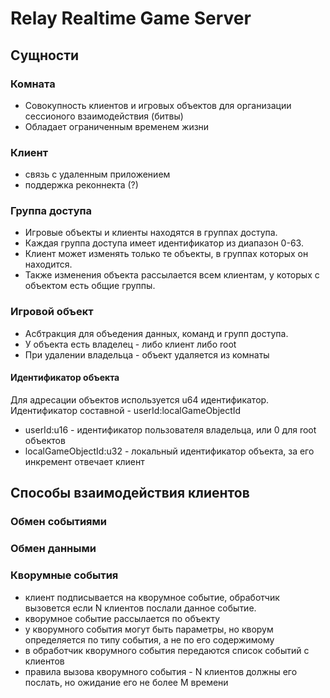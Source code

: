 # Relay Realtime Game Server

## Сущности

### Комната
- Совокупность клиентов и игровых объектов для организации сессионого взаимодействия (битвы)
- Обладает ограниченным временем жизни

### Клиент
- связь с удаленным приложением
- поддержка реконнекта (?)

### Группа доступа
- Игровые объекты и клиенты находятся в группах доступа. 
- Каждая группа доступа имеет идентификатор из диапазон 0-63.
- Клиент может изменять только те объекты, в группах которых он находится.
- Также изменения объекта рассылается всем клиентам, у которых с объектом есть общие группы.

### Игровой объект
- Асбтракция для объедения данных, команд и групп доступа.
- У объекта есть владелец - либо клиент либо root
- При удалении владельца - объект удаляется из комнаты 

#### Идентификатор объекта
Для адресации объектов используется u64 идентификатор.
Идентификатор составной - userId:localGameObjectId
- userId:u16 - идентификатор пользователя владельца, или 0 для root объектов
- localGameObjectId:u32 - локальный идентификатор объекта, за его инкремент отвечает клиент
   


## Способы взаимодействия клиентов
 
### Обмен событиями
### Обмен данными

### Кворумные события
- клиент подписывается на кворумное событие, обработчик вызовется если N клиентов послали данное событие.
- кворумное событие рассылается по объекту
- у кворумного события могут быть параметры, но кворум определяется по типу события, а не по его содержимому
- в обработчик кворумного события передаются список событий с клиентов
- правила вызова кворумного события - N клиентов должны его послать, но ожидание его не более M времени





